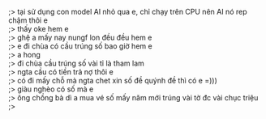 ;> tại sử dụng con model AI nhỏ qua e, chỉ chạy trên CPU nên AI nó rep chậm thôi e<br>
;> thấy oke hem e<br>
;> ghệ a mấy nay nungf lon đều đều hem e<br>
;> e đi chùa có cầu trúng số bao giờ hem e<br>
;> a hong<br>
;> đi chùa cầu trúng số vài tỉ là tham lam<br>
;> ngta cầu có tiền trả nợ thôi e<br>
;> có đi mấy chỗ mà ngta chet xin số đề quýnh đề thì có e =)))<br>
;> giàu nghèo có số mà e<br>
;> ông chồng bà dì a mua vé số mấy năm mới trúng vài tờ đc vài chục triệu<br>
;> 
